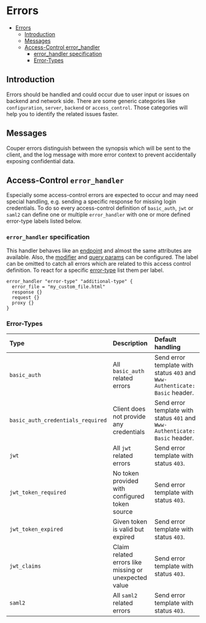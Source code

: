 # Errors

* [Errors](#errors)
    * [Introduction](#introduction)
    * [Messages](#messages)
    * [Access-Control error_handler](#access-control-error_handler)
        * [error_handler specification](#error_handler-specification)
        * [Error-Types](#error-types)

## Introduction

Errors should be handled and could occur due to user input or issues on backend and network side.
There are some generic categories like `configuration`, `server`, `backend` or `access_control`.
Those categories will help you to identify the related issues faster.

## Messages

Couper errors distinguish between the synopsis which will be sent to the client, and
the log message with more error context to prevent accidentally exposing confidential data.

## Access-Control `error_handler`

Especially some access-control errors are expected to occur and may need special handling,
e.g. sending a specific response for missing login credentials.
To do so every access-control definition of `basic_auth`, `jwt` or `saml2` can define one or multiple
`error_handler` with one or more defined error-type labels listed below.

### `error_handler` specification

This handler behaves like an [endpoint](README.md#endpoint-block) and almost the same attributes are available.
Also, the [modifier](README.md#modifier) and [query params](README.md#query-parameter) can be configured.
The label can be omitted to catch all errors which are related to this access control definition.
To react for a specific [error-type](#error-types) list them per label.

```hcl
error_handler "error-type" "additional-type" {
  error_file = "my_custom_file.html"
  response {}
  request {}
  proxy {}
}
```

### Error-Types

| Type                              | Description                                           | Default handling |
|:----------------------------------|:------------------------------------------------------|:-----------------|
| `basic_auth`                      | All `basic_auth` related errors | Send error template with status `403` and `Www-Authenticate: Basic` header. |
| `basic_auth_credentials_required` | Client does not provide any credentials | Send error template with status `401` and `Www-Authenticate: Basic` header. |
| `jwt`                             | All `jwt` related errors | Send error template with status `403`. |
| `jwt_token_required`              | No token provided with configured token source  | Send error template with status `403`. |
| `jwt_token_expired`               | Given token is valid but expired | Send error template with status `403`. |
| `jwt_claims`                      | Claim related errors like missing or unexpected value | Send error template with status `403`. |
| `saml2`                           | All `saml2` related errors | Send error template with status `403`. |
